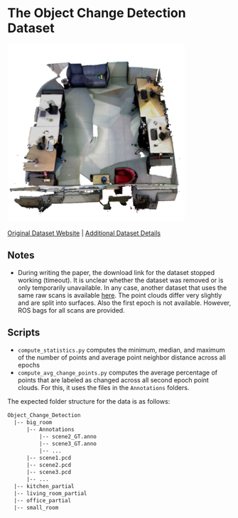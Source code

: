 # The Object Change Detection Dataset

<img src="./../../images/Object Change Detection.png" width="400"/>

[Original Dataset Website](https://www.acin.tuwien.ac.at/en/vision-for-robotics/software-tools/object-change-detection-dataset-of-indoor-environments) | [Additional Dataset Details](https://hpicgs.github.io/multi-temporal-point-cloud-datasets-survey/details/Object_Change_Detection)

## Notes
  - During writing the paper, the download link for the dataset stopped working (timeout). It is unclear whether the dataset was removed or is only temporarily unavailable. In any case, another dataset that uses the same raw scans is available [here](https://doi.org/10.48436/y3ggy-hxp10). The point clouds differ very slightly and are split into surfaces. Also the first epoch is not available. However, ROS bags for all scans are provided.


## Scripts
* `compute_statistics.py` computes the minimum, median, and maximum of the number of points and average point neighbor distance across all epochs
* `compute_avg_change_points.py` computes the average percentage of points that are labeled as changed across all second epoch point clouds. For this, it uses the files in the `Annotations` folders.

The expected folder structure for the data is as follows:

```
Object_Change_Detection
  |-- big_room
      |-- Annotations
          |-- scene2_GT.anno
          |-- scene3_GT.anno
          |-- ...
      |-- scene1.pcd
      |-- scene2.pcd
      |-- scene3.pcd
      |-- ...
  |-- kitchen_partial
  |-- living_room_partial
  |-- office_partial
  |-- small_room
```